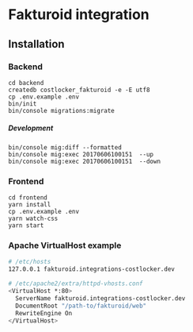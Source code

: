
# Fakturoid integration

## Installation

### Backend

```
cd backend
createdb costlocker_fakturoid -e -E utf8
cp .env.example .env
bin/init
bin/console migrations:migrate
```

##### Development

```
bin/console mig:diff --formatted
bin/console mig:exec 20170606100151  --up
bin/console mig:exec 20170606100151  --down
```

### Frontend

```
cd frontend
yarn install
cp .env.example .env
yarn watch-css
yarn start
```

### Apache VirtualHost example

```bash
# /etc/hosts
127.0.0.1 fakturoid.integrations-costlocker.dev

# /etc/apache2/extra/httpd-vhosts.conf
<VirtualHost *:80>
  ServerName fakturoid.integrations-costlocker.dev
  DocumentRoot "/path-to/fakturoid/web"
  RewriteEngine On
</VirtualHost>
```
